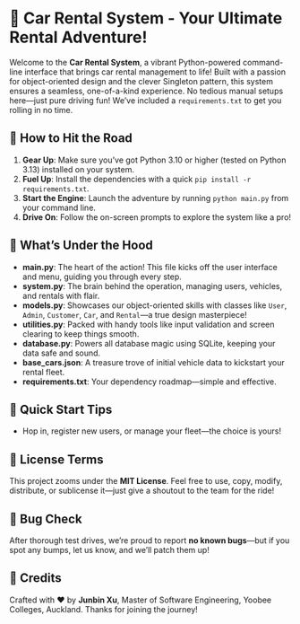 # 🚗 Car Rental System - Your Ultimate Rental Adventure!

Welcome to the **Car Rental System**, a vibrant Python-powered command-line interface that brings car rental management to life! Built with a passion for object-oriented design and the clever Singleton pattern, this system ensures a seamless, one-of-a-kind experience. No tedious manual setups here—just pure driving fun! We’ve included a `requirements.txt` to get you rolling in no time.

## 🎉 How to Hit the Road
1. **Gear Up**: Make sure you’ve got Python 3.10 or higher (tested on Python 3.13) installed on your system.
2. **Fuel Up**: Install the dependencies with a quick `pip install -r requirements.txt`.
3. **Start the Engine**: Launch the adventure by running `python main.py` from your command line.
4. **Drive On**: Follow the on-screen prompts to explore the system like a pro!

## 📂 What’s Under the Hood
- **main.py**: The heart of the action! This file kicks off the user interface and menu, guiding you through every step.
- **system.py**: The brain behind the operation, managing users, vehicles, and rentals with flair.
- **models.py**: Showcases our object-oriented skills with classes like `User`, `Admin`, `Customer`, `Car`, and `Rental`—a true design masterpiece!
- **utilities.py**: Packed with handy tools like input validation and screen clearing to keep things smooth.
- **database.py**: Powers all database magic using SQLite, keeping your data safe and sound.
- **base_cars.json**: A treasure trove of initial vehicle data to kickstart your rental fleet.
- **requirements.txt**: Your dependency roadmap—simple and effective.

## 🚦 Quick Start Tips
- Hop in, register new users, or manage your fleet—the choice is yours!

## 📜 License Terms
This project zooms under the **MIT License**. Feel free to use, copy, modify, distribute, or sublicense it—just give a shoutout to the team for the ride!

## 🐞 Bug Check
After thorough test drives, we’re proud to report **no known bugs**—but if you spot any bumps, let us know, and we’ll patch them up!

## 🙌 Credits
Crafted with ❤️ by **Junbin Xu**, Master of Software Engineering, Yoobee Colleges, Auckland. Thanks for joining the journey!